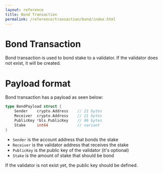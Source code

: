 ```yaml
---
layout: reference
title: Bond Transaction
permalink: /reference/transaction/bond/index.html
---
```


# Bond Transaction

Bond transaction is used to bond stake to a validator. If the validator does not exist, it will be
created.

# Payload format

Bond transaction has a payload as seen below:

```go
type BondPayload struct {
    Sender    crypto.Address    // 21 bytes
    Receiver  crypto.Address    // 21 bytes
    PublicKey *bls.PublicKey    // 96 bytes
    Stake     int64             // variant
}
```

- `Sender` is the account address that bonds the stake
- `Receiver` is the validator address that receives the stake
- `PublicKey` is the public key of the validator (it's optional)
- `Stake` is the amount of stake that should be bond

If the validator is not exist yet, the public key should be defined.
